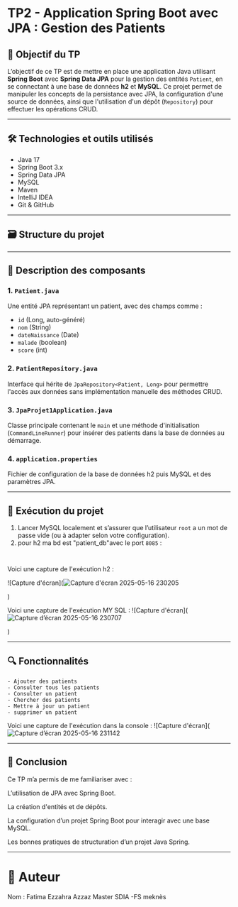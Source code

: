 # TP2 - Application Spring Boot avec JPA : Gestion des Patients

## 📌 Objectif du TP

L’objectif de ce TP est de mettre en place une application Java utilisant **Spring Boot** avec **Spring Data JPA** pour la gestion des entités `Patient`, en se connectant à une base de données **h2** et **MySQL**. Ce projet permet de manipuler les concepts de la persistance avec JPA, la configuration d'une source de données, ainsi que l'utilisation d'un dépôt (`Repository`) pour effectuer les opérations CRUD.

---

## 🛠️ Technologies et outils utilisés

- Java 17
- Spring Boot 3.x
- Spring Data JPA
- MySQL
- Maven
- IntelliJ IDEA
- Git & GitHub

---

## 🗃️ Structure du projet



---

## 🧩 Description des composants

### 1. `Patient.java`
Une entité JPA représentant un patient, avec des champs comme :
- `id` (Long, auto-généré)
- `nom` (String)
- `dateNaissance` (Date)
- `malade` (boolean)
- `score` (int)

### 2. `PatientRepository.java`
Interface qui hérite de `JpaRepository<Patient, Long>` pour permettre l'accès aux données sans implémentation manuelle des méthodes CRUD.

### 3. `JpaProjet1Application.java`
Classe principale contenant le `main` et une méthode d'initialisation (`CommandLineRunner`) pour insérer des patients dans la base de données au démarrage.

### 4. `application.properties`
Fichier de configuration de la base de données h2 puis  MySQL et des paramètres JPA.


---

## 🧪 Exécution du projet

1. Lancer MySQL localement et s’assurer que l’utilisateur `root` a un mot de passe vide (ou à adapter selon votre configuration).
2. pour h2 ma bd est "patient_db"avec le port  `8085` :
   ```properties

   
Voici une capture de l'exécution h2 :

![Capture d'écran](![Capture d'écran 2025-05-16 230205](https://github.com/user-attachments/assets/72b02a68-0293-4a16-a569-26ed1aa0afec)

)

Voici une capture de l'exécution MY SQL  :
![Capture d'écran](![Capture d’écran 2025-05-16 230707](https://github.com/user-attachments/assets/a571d2ec-1acf-46f7-b686-2bc21fabca50)

)

---
## 🔍 Fonctionnalités

    - Ajouter des patients
    - Consulter tous les patients
    - Consulter un patient
    - Chercher des patients
    - Mettre à jour un patient 
    - supprimer un patient
Voici une capture de l'exécution dans la console :
![Capture d'écran](![Capture d’écran 2025-05-16 231142](https://github.com/user-attachments/assets/46680d12-d325-4c8c-88d9-229155fb39c1)

---
## 📌 Conclusion
Ce TP m’a permis de me familiariser avec :

L’utilisation de JPA avec Spring Boot.

La création d'entités et de dépôts.

La configuration d’un projet Spring Boot pour interagir avec une base MySQL.

Les bonnes pratiques de structuration d’un projet Java Spring.

---
# 📎 Auteur
Nom : Fatima Ezzahra Azzaz
Master SDIA -FS meknès

